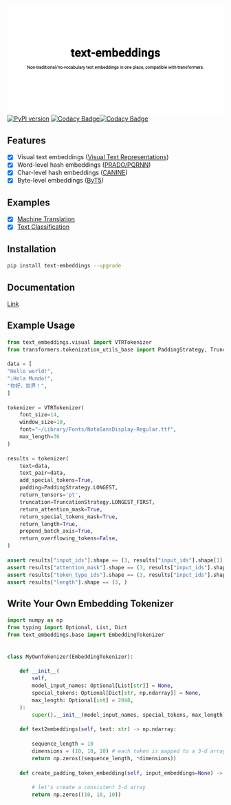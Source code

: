 ![banner](./banner.png)
[![PyPI version](https://badge.fury.io/py/text-embeddings.svg)](https://badge.fury.io/py/text-embeddings) [![Codacy Badge](https://app.codacy.com/project/badge/Grade/112e50abd97444a4aca06f94fb7e8873)](https://www.codacy.com/gh/ChenghaoMou/embeddings/dashboard?utm_source=github.com&utm_medium=referral&utm_content=ChenghaoMou/embeddings&utm_campaign=Badge_Grade)[![Codacy Badge](https://app.codacy.com/project/badge/Coverage/112e50abd97444a4aca06f94fb7e8873)](https://www.codacy.com/gh/ChenghaoMou/embeddings/dashboard?utm_source=github.com&utm_medium=referral&utm_content=ChenghaoMou/embeddings&utm_campaign=Badge_Coverage)

## Features

-   [x] Visual text embeddings ([Visual Text Representations](https://t.co/l9E6rL8O5p?amp=1))
-   [x] Word-level hash embeddings ([PRADO/PQRNN](https://ai.googleblog.com/2020/09/advancing-nlp-with-efficient-projection.html))
-   [x] Char-level hash embeddings ([CANINE](https://arxiv.org/abs/2103.06874))
-   [x] Byte-level embeddings ([ByT5](https://arxiv.org/pdf/2105.13626.pdf))

## Examples

-   [x] [Machine Translation](examples/translation/nmt_transformer.py)
-   [x] [Text Classification](examples/classification/rnn.py)

## Installation

```bash
pip install text-embeddings --upgrade
```

## Documentation

[Link](https://chenghaomou.github.io/embeddings/)

## Example Usage

```python
from text_embeddings.visual import VTRTokenizer
from transformers.tokenization_utils_base import PaddingStrategy, TruncationStrategy

data = [
"Hello world!",
"¡Hola Mundo!",
"你好，世界！",
]

tokenizer = VTRTokenizer(
    font_size=14,
    window_size=10,
    font="~/Library/Fonts/NotoSansDisplay-Regular.ttf",
    max_length=36
)

results = tokenizer(
    text=data,
    text_pair=data,
    add_special_tokens=True,
    padding=PaddingStrategy.LONGEST, 
    return_tensors='pt',
    truncation=TruncationStrategy.LONGEST_FIRST, 
    return_attention_mask=True, 
    return_special_tokens_mask=True,
    return_length=True,
    prepend_batch_axis=True,
    return_overflowing_tokens=False,
)

assert results["input_ids"].shape == (3, results["input_ids"].shape[1], 14, 10) 
assert results["attention_mask"].shape == (3, results["input_ids"].shape[1])
assert results["token_type_ids"].shape == (3, results["input_ids"].shape[1])
assert results["length"].shape == (3, )
```

## Write Your Own Embedding Tokenizer

```python
import numpy as np
from typing import Optional, List, Dict
from text_embeddings.base import EmbeddingTokenizer


class MyOwnTokenizer(EmbeddingTokenizer):

    def __init__(
        self,
        model_input_names: Optional[List[str]] = None,
        special_tokens: Optional[Dict[str, np.ndarray]] = None,
        max_length: Optional[int] = 2048,
    ):
        super().__init__(model_input_names, special_tokens, max_length)

    def text2embeddings(self, text: str) -> np.ndarray:
        
        sequence_length = 10
        dimensions = (10, 10, 10) # each token is mapped to a 3-d array
        return np.zeros((sequence_length, *dimensions))

    def create_padding_token_embedding(self, input_embeddings=None) -> np.ndarray:

        # let's create a consistent 3-d array
        return np.zeros((10, 10, 10))

```
